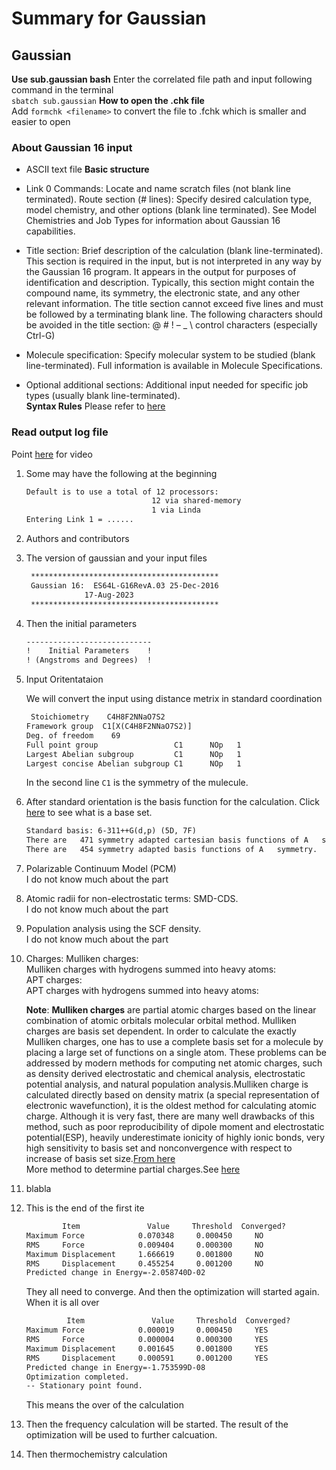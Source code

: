 # Summary for Gaussian

## Gaussian

**Use sub.gaussian bash**
Enter the correlated file path and input following command in the terminal  
`sbatch sub.gaussian`
**How to open the .chk file**  
Add `formchk <filename>` to convert the file to .fchk which is smaller and easier to open

### About Gaussian 16 input

* ASCII text file
**Basic structure**

* Link 0 Commands: Locate and name scratch files (not blank line terminated).
Route section (# lines): Specify desired calculation type, model chemistry, and other options (blank line terminated). See Model Chemistries and Job Types for information about Gaussian 16 capabilities.
* Title section: Brief description of the calculation (blank line-terminated). This section is required in the input, but is not interpreted in any way by the Gaussian 16 program. It appears in the output for purposes of identification and description. Typically, this section might contain the compound name, its symmetry, the electronic state, and any other relevant information. The title section cannot exceed five lines and must be followed by a terminating blank line. The following characters should be avoided in the title section: @  #  !  –  _  \  control characters (especially Ctrl-G)
* Molecule specification: Specify molecular system to be studied (blank line-terminated). Full information is available in Molecule Specifications.
* Optional additional sections: Additional input needed for specific job types (usually blank line-terminated).  
**Syntax Rules** Please refer to [here](https://gaussian.com/input/?tabid=0)

### Read output log file

Point [here](https://www.youtube.com/watch?v=AUb2AZwsuoI) for video

1. Some may have the following at the beginning

    ```txt
    Default is to use a total of 12 processors:
                                12 via shared-memory
                                1 via Linda
    Entering Link 1 = ......
    ```  

2. Authors and contributors  
3. The version of gaussian and your input files

   ```txt
    ******************************************
    Gaussian 16:  ES64L-G16RevA.03 25-Dec-2016
                17-Aug-2023 
    ******************************************
   ```  

4. Then the initial parameters

    ```txt
    ----------------------------
    !    Initial Parameters    !
    ! (Angstroms and Degrees)  !
    ```  

5. Input Oritentataion

    We will convert the input using distance metrix in standard coordination   

    ```txt
     Stoichiometry    C4H8F2NNaO7S2
    Framework group  C1[X(C4H8F2NNaO7S2)]
    Deg. of freedom    69
    Full point group                 C1      NOp   1
    Largest Abelian subgroup         C1      NOp   1
    Largest concise Abelian subgroup C1      NOp   1
    ```

    In the second line  `C1` is the symmetry of the mulecule.

6. After standard orientation is the basis function for the calculation.  Click [here](https://en.wikipedia.org/wiki/Basis_set_(chemistry)) to see what is a base set.

    ```txt
    Standard basis: 6-311++G(d,p) (5D, 7F)
    There are   471 symmetry adapted cartesian basis functions of A   symmetry.
    There are   454 symmetry adapted basis functions of A   symmetry.
    ```  

7. Polarizable Continuum Model (PCM)  
    I do not know much about the part

8. Atomic radii for non-electrostatic terms: SMD-CDS.  
    I do not know much about the part

9. Population analysis using the SCF density.  
    I do not know much about the part

10. Charges:
    Mulliken charges:  
    Mulliken charges with hydrogens summed into heavy atoms:  
    APT charges:  
    APT charges with hydrogens summed into heavy atoms:  

    **Note**: **Mulliken charges** are partial atomic charges based on the linear combination of atomic orbitals molecular orbital method. Mulliken charges are basis set dependent. In order to calculate the exactly Mulliken charges, one has to use a complete basis set for a molecule by placing a large set of functions on a single atom. These problems can be addressed by modern methods for computing net atomic charges, such as density derived electrostatic and chemical analysis, electrostatic potential analysis, and natural population analysis.Mulliken charge is calculated directly based on density matrix (a special representation of electronic wavefunction), it is the oldest method for calculating atomic charge. Although it is very fast, there are many well drawbacks of this method, such as poor reproducibility of dipole moment and electrostatic potential(ESP), heavily underestimate ionicity of highly ionic bonds, very high sensitivity to basis set and nonconvergence with respect to increase of basis set size.[From here](https://www.researchgate.net/post/What-is-the-difference-between-Mulliken-charge-analysis-and-Merz-Singh-Kollman-MK-Scheme#:~:text=Mulliken%20charges%20are%20partial%20atomic,functions%20on%20a%20single%20atom.)  
    More method to determine partial charges.See [here](https://en.wikipedia.org/wiki/Partial_charge)

11. blabla
12. This is the end of the first ite

    ```txt
            Item               Value     Threshold  Converged?
    Maximum Force            0.070348     0.000450     NO 
    RMS     Force            0.009404     0.000300     NO 
    Maximum Displacement     1.666619     0.001800     NO 
    RMS     Displacement     0.455254     0.001200     NO 
    Predicted change in Energy=-2.058740D-02
    ```  

    They all need to converge. And then the optimization will started again.  
    When it is all over  

    ```txt
             Item               Value     Threshold  Converged?
    Maximum Force            0.000019     0.000450     YES
    RMS     Force            0.000004     0.000300     YES
    Maximum Displacement     0.001645     0.001800     YES
    RMS     Displacement     0.000591     0.001200     YES
    Predicted change in Energy=-1.753599D-08
    Optimization completed.
    -- Stationary point found.
    ```  

    This means the over of the calculation

13. Then the frequency calculation will be started. The result of the optimization will be used to further calcuation.
14. Then thermochemistry calculation


